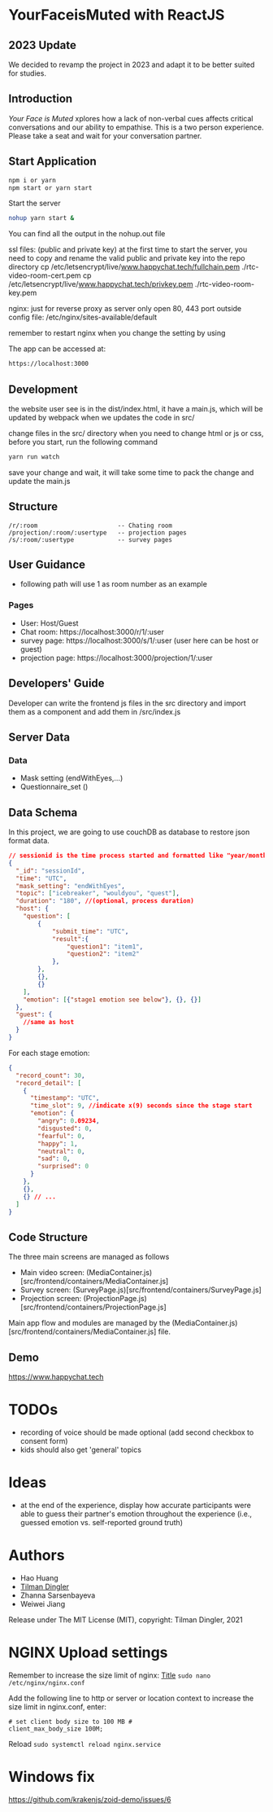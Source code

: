# YourFaceisMuted with ReactJS

## 2023 Update
We decided to revamp the project in 2023 and adapt it to be better suited for studies.


## Introduction

<i>Your Face is Muted</i> xplores how a lack of non-verbal cues
affects critical conversations and our ability to empathise.
This is a two person experience. Please take a seat and wait
for your conversation partner.

## Start Application

```bash
npm i or yarn
npm start or yarn start

```

Start the server

```bash
nohup yarn start &
```

You can find all the output in the nohup.out file

ssl files: (public and private key)
at the first time to start the server, you need to copy and rename the valid public and private key into the repo directory
cp /etc/letsencrypt/live/www.happychat.tech/fullchain.pem ./rtc-video-room-cert.pem
cp /etc/letsencrypt/live/www.happychat.tech/privkey.pem ./rtc-video-room-key.pem

nginx: just for reverse proxy as server only open 80, 443 port outside
config file: /etc/nginx/sites-available/default

remember to restart nginx when you change the setting by using

The app can be accessed at:

```bash
https://localhost:3000
```

## Development

the website user see is in the dist/index.html, it have a main.js, which will be updated by webpack when we updates the code in src/

change files in the src/ directory when you need to change html or js or css, before you start, run the following command

```bash
yarn run watch
```

save your change and wait, it will take some time to pack the change and update the main.js

## Structure

    /r/:room                      -- Chating room
    /projection/:room/:usertype   -- projection pages
    /s/:room/:usertype            -- survey pages

## User Guidance

- following path will use 1 as room number as an example

### Pages

- User: Host/Guest
- Chat room: https://localhost:3000/r/1/:user
- survey page: https://localhost:3000/s/1/:user (user here can be host or guest)
- projection page: https://localhost:3000/projection/1/:user

## Developers' Guide

Developer can write the frontend js files in the src directory and import them as a component and add them in /src/index.js

## Server Data

### Data

- Mask setting (endWithEyes,...)
- Questionnaire_set ()

## Data Schema

In this project, we are going to use couchDB as database to restore json format data.

```json
// sessionid is the time process started and formatted like "year/month/day/hour/min/second" e.g. "2020/6/1/6/15/24"
{
  "_id": "sessionId",
  "time": "UTC",
  "mask_setting": "endWithEyes",
  "topic": ["icebreaker", "wouldyou", "quest"],
  "duration": "180", //(optional, process duration)
  "host": {
    "question": [
        {
            "submit_time": "UTC",
            "result":{
                "question1": "item1",
                "question2": "item2"
            },
        },
        {},
        {}
    ],
    "emotion": [{"stage1 emotion see below"}, {}, {}]
  },
  "guest": {
    //same as host
  }
}
```

For each stage emotion:

```json
{
  "record_count": 30,
  "record_detail": [
    {
      "timestamp": "UTC",
      "time_slot": 9, //indicate x(9) seconds since the stage start
      "emotion": {
        "angry": 0.09234,
        "disgusted": 0,
        "fearful": 0,
        "happy": 1,
        "neutral": 0,
        "sad": 0,
        "surprised": 0
      }
    },
    {},
    {} // ...
  ]
}
```

## Code Structure

The three main screens are managed as follows

- Main video screen: (MediaContainer.js)[src/frontend/containers/MediaContainer.js]
- Survey screen: (SurveyPage.js)[src/frontend/containers/SurveyPage.js]
- Projection screen: (ProjectionPage.js)[src/frontend/containers/ProjectionPage.js]

Main app flow and modules are managed by the (MediaContainer.js)[src/frontend/containers/MediaContainer.js] file.

## Demo

https://www.happychat.tech

# TODOs

- recording of voice should be made optional (add second checkbox to consent form)
- kids should also get 'general' topics

# Ideas

- at the end of the experience, display how accurate participants were able to guess their partner's emotion throughout the experience (i.e., guessed emotion vs. self-reported ground truth)

# Authors
- Hao Huang
- [Tilman Dingler](https://github.com/Til-D/)
- Zhanna Sarsenbayeva
- Weiwei Jiang


Release under The MIT License (MIT), copyright: Tilman Dingler, 2021

# NGINX Upload settings
Remember to increase the size limit of nginx:
[Title](https://www.cyberciti.biz/faq/linux-unix-bsd-nginx-413-request-entity-too-large/)
```sudo nano /etc/nginx/nginx.conf```

Add the following line to http or server or location context to increase the size limit in nginx.conf, enter:
```
# set client body size to 100 MB #
client_max_body_size 100M;
```

Reload
```sudo systemctl reload nginx.service```
# Windows fix
https://github.com/krakenjs/zoid-demo/issues/6